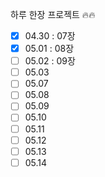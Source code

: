 하루 한장 프로젝트 🔥🔥

- [x] 04.30 : 07장
- [x] 05.01 : 08장
- [ ] 05.02 : 09장
- [ ] 05.03
- [ ] 05.07
- [ ] 05.08
- [ ] 05.09
- [ ] 05.10
- [ ] 05.11
- [ ] 05.12
- [ ] 05.13
- [ ] 05.14
